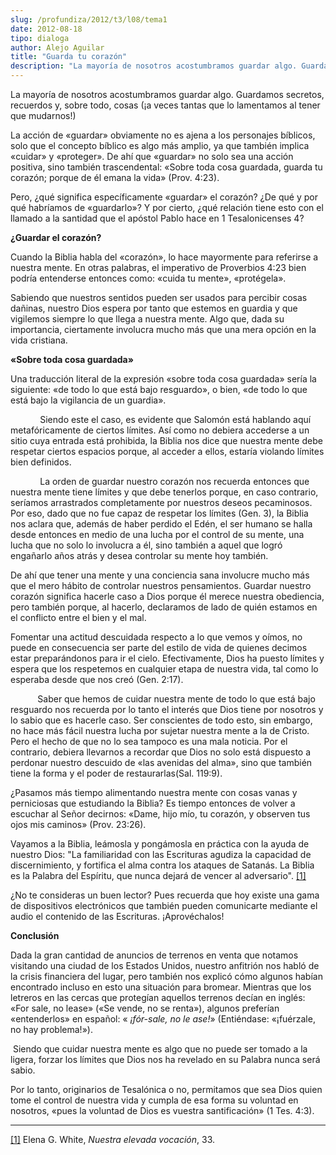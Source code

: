```yaml
---
slug: /profundiza/2012/t3/l08/tema1
date: 2012-08-18
tipo: dialoga
author: Alejo Aguilar
title: "Guarda tu corazón"
description: "La mayoría de nosotros acostumbramos guardar algo. Guardamos secretos,  recuerdos y, sobre todo, cosas (¡a veces tantas que lo lamentamos al tener que  mudarnos!) La acción de «guardar» obviamente no es ajena a los personajes  bíblicos, solo que el concepto bíblico es algo más..."
---
```


La mayoría de nosotros acostumbramos guardar algo. Guardamos secretos, recuerdos y, sobre todo, cosas (¡a veces tantas que lo lamentamos al tener que mudarnos!)

La acción de «guardar» obviamente no es ajena a los personajes bíblicos, solo que el concepto bíblico es algo más amplio, ya que también implica «cuidar» y «proteger». De ahí que «guardar» no solo sea una acción positiva, sino también trascendental: «Sobre toda cosa guardada, guarda tu corazón; porque de él emana la vida» (Prov. 4:23).

Pero, ¿qué significa específicamente «guardar» el corazón? ¿De qué y por qué habríamos de «guardarlo»? Y por cierto, ¿qué relación tiene esto con el llamado a la santidad que el apóstol Pablo hace en 1 Tesalonicenses 4?

**¿Guardar el corazón?**

Cuando la Biblia habla del «corazón», lo hace mayormente para referirse a nuestra mente. En otras palabras, el imperativo de Proverbios 4:23 bien podría entenderse entonces como: «cuida tu mente», «protégela».

Sabiendo que nuestros sentidos pueden ser usados para percibir cosas dañinas, nuestro Dios espera por tanto que estemos en guardia y que vigilemos siempre lo que llega a nuestra mente. Algo que, dada su importancia, ciertamente involucra mucho más que una mera opción en la vida cristiana.

**«Sobre toda cosa guardada»**

Una traducción literal de la expresión «sobre toda cosa guardada» sería la siguiente: «de todo lo que está bajo resguardo», o bien, «de todo lo que está bajo la vigilancia de un guardia».

            Siendo este el caso, es evidente que Salomón está hablando aquí metafóricamente de ciertos límites. Así como no debiera accederse a un sitio cuya entrada está prohibida, la Biblia nos dice que nuestra mente debe respetar ciertos espacios porque, al acceder a ellos, estaría violando límites bien definidos.

            La orden de guardar nuestro corazón nos recuerda entonces que nuestra mente tiene límites y que debe tenerlos porque, en caso contrario, seríamos arrastrados completamente por nuestros deseos pecaminosos. Por eso, dado que no fue capaz de respetar los límites (Gen. 3), la Biblia nos aclara que, además de haber perdido el Edén, el ser humano se halla desde entonces en medio de una lucha por el control de su mente, una lucha que no solo lo involucra a él, sino también a aquel que logró engañarlo años atrás y desea controlar su mente hoy también.

De ahí que tener una mente y una conciencia sana involucre mucho más que el mero hábito de controlar nuestros pensamientos. Guardar nuestro corazón significa hacerle caso a Dios porque él merece nuestra obediencia, pero también porque, al hacerlo, declaramos de lado de quién estamos en el conflicto entre el bien y el mal.

Fomentar una actitud descuidada respecto a lo que vemos y oímos, no puede en consecuencia ser parte del estilo de vida de quienes decimos estar preparándonos para ir el cielo. Efectivamente, Dios ha puesto límites y espera que los respetemos en cualquier etapa de nuestra vida, tal como lo esperaba desde que nos creó (Gen. 2:17).

           Saber que hemos de cuidar nuestra mente de todo lo que está bajo resguardo nos recuerda por lo tanto el interés que Dios tiene por nosotros y lo sabio que es hacerle caso. Ser conscientes de todo esto, sin embargo, no hace más fácil nuestra lucha por sujetar nuestra mente a la de Cristo. Pero el hecho de que no lo sea tampoco es una mala noticia. Por el contrario, debiera llevarnos a recordar que Dios no solo está dispuesto a perdonar nuestro descuido de «las avenidas del alma», sino que también tiene la forma y el poder de restaurarlas(Sal. 119:9).

¿Pasamos más tiempo alimentando nuestra mente con cosas vanas y perniciosas que estudiando la Biblia? Es tiempo entonces de volver a escuchar al Señor decirnos: «Dame, hijo mío, tu corazón, y observen tus ojos mis caminos» (Prov. 23:26).

Vayamos a la Biblia, leámosla y pongámosla en práctica con la ayuda de nuestro Dios: "La familiaridad con las Escrituras agudiza la capacidad de discernimiento, y fortifica el alma contra los ataques de Satanás. La Biblia es la Palabra del Espíritu, que nunca dejará de vencer al adversario". [[1]](file:///C:/Users/elifo/Desktop/Guarda%20tu%20corazo%CC%81n%20ESU.doc#_edn1 "")

¿No te consideras un buen lector? Pues recuerda que hoy existe una gama de dispositivos electrónicos que también pueden comunicarte mediante el audio el contenido de las Escrituras. ¡Aprovéchalos!

**Conclusión**

Dada la gran cantidad de anuncios de terrenos en venta que notamos visitando una ciudad de los Estados Unidos, nuestro anfitrión nos habló de la crisis financiera del lugar, pero también nos explicó cómo algunos habían encontrado incluso en esto una situación para bromear. Mientras que los letreros en las cercas que protegían aquellos terrenos decían en inglés: «For sale, no lease» («Se vende, no se renta»), algunos preferían «entenderlos» en español: « _¡fór-sale, no le ase!_» (Entiéndase: «¡fuérzale, no hay problema!»).

 Siendo que cuidar nuestra mente es algo que no puede ser tomado a la ligera, forzar los límites que Dios nos ha revelado en su Palabra nunca será sabio.

Por lo tanto, originarios de Tesalónica o no, permitamos que sea Dios quien tome el control de nuestra vida y cumpla de esa forma su voluntad en nosotros, «pues la voluntad de Dios es vuestra santificación» (1 Tes. 4:3).

* * *

[[1]](file:///C:/Users/elifo/Desktop/Guarda%20tu%20corazo%CC%81n%20ESU.doc#_ednref1 "") Elena G. White, _Nuestra elevada vocación_, 33.
